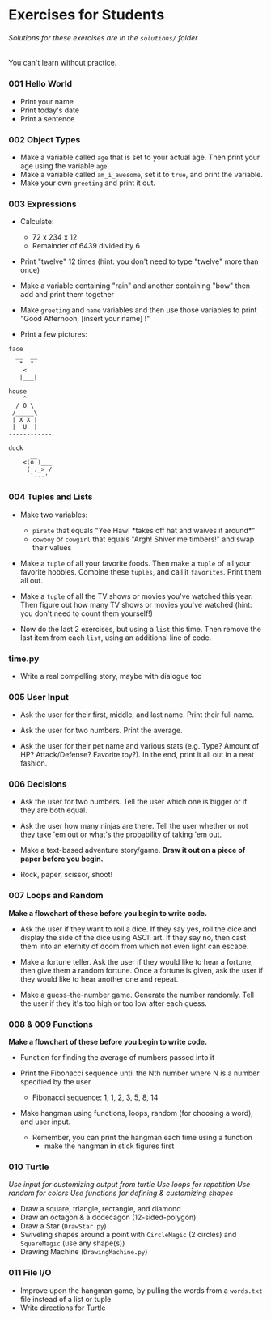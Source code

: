 # Exercises for Students
###### Solutions for these exercises are in the `solutions/` folder

You can't learn without practice.

### 001 Hello World

* Print your name
* Print today's date
* Print a sentence

### 002 Object Types

* Make a variable called `age` that is set to your actual age. Then print your age using the variable `age`.
* Make a variable called `am_i_awesome`, set it to `true`, and print the variable.
* Make your own `greeting` and print it out.

### 003 Expressions

* Calculate:
    * 72 x 234 x 12
    * Remainder of 6439 divided by 6

* Print "twelve" 12 times (hint: you don't need to type "twelve" more than once)

* Make a variable containing "rain" and another containing "bow" then add and print them together

* Make `greeting` and `name` variables and then use those variables to print "Good Afternoon, [insert your name] !"

* Print a few pictures:

```
face
  __  __
   *  *
    <
   |___|

house
    ^
  / O \
 /_____\      
 | X X |     
 |  U  |   
------------

duck
      __
    <(o )___
     ( ._> /
      `---'
```

### 004 Tuples and Lists

* Make two variables:
    * `pirate` that equals "Yee Haw! \*takes off hat and waives it around\*"
    * `cowboy` or `cowgirl` that equals "Argh! Shiver me timbers!" and swap their values

* Make a `tuple` of all your favorite foods.
Then make a `tuple` of all your favorite hobbies.
Combine these `tuples`, and call it `favorites`. Print them all out.

* Make a `tuple` of all the TV shows or movies you've watched this year. Then figure out how many TV shows or movies you've watched (hint: you don't need to count them yourself!)

* Now do the last 2 exercises, but using a `list` this time. Then remove the last item from each `list`, using an additional line of code.

### time.py

* Write a real compelling story, maybe with dialogue too

### 005 User Input

* Ask the user for their first, middle, and last name. Print their full name.

* Ask the user for two numbers. Print the average.

* Ask the user for their pet name and various stats (e.g. Type? Amount of HP? Attack/Defense? Favorite toy?). In the end, print it all out in a neat fashion.

### 006 Decisions

* Ask the user for two numbers. Tell the user which one is bigger or if they are both equal.

* Ask the user how many ninjas are there. Tell the user whether or not they take 'em out or what's
the probability of taking 'em out.

* Make a text-based adventure story/game. **Draw it out on a piece of paper before you begin.**

* Rock, paper, scissor, shoot!

### 007 Loops and Random

**Make a flowchart of these before you begin to write code.**

* Ask the user if they want to roll a dice. If they say yes, roll the dice and display the side of the dice using ASCII art. If they say no, then
cast them into an eternity of doom from which not even light can escape.

* Make a fortune teller. Ask the user if they would like to hear a fortune, then give them a random fortune. Once a fortune is given, ask the user if they would like to hear another one and repeat.

* Make a guess-the-number game. Generate the number randomly. Tell the user if they it's too high or too low after each guess.

### 008 & 009 Functions

**Make a flowchart of these before you begin to write code.**

* Function for finding the average of numbers passed into it

* Print the Fibonacci sequence until the Nth number where N is a number specified by the user
    * Fibonacci sequence: 1, 1, 2, 3, 5, 8, 14

* Make hangman using functions, loops, random (for choosing a word), and user input.
    * Remember, you can print the hangman each time using a function
        * make the hangman in stick figures first

### 010 Turtle

*Use input for customizing output from turtle*
*Use loops for repetition*
*Use random for colors*
*Use functions for defining & customizing shapes*

* Draw a square, triangle, rectangle, and diamond
* Draw an octagon & a dodecagon (12-sided-polygon)
* Draw a Star (`DrawStar.py`)
* Swiveling shapes around a point with `CircleMagic` (2 circles) 
and `SquareMagic` (use any shape(s))
* Drawing Machine (`DrawingMachine.py`)

### 011 File I/O

* Improve upon the hangman game, by pulling the words from a `words.txt` file instead of a list or tuple
* Write directions for Turtle
